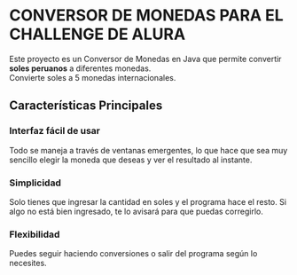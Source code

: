 # **CONVERSOR DE MONEDAS PARA EL CHALLENGE DE ALURA**

Este proyecto es un Conversor de Monedas en Java que permite convertir **soles peruanos** a diferentes monedas.  
Convierte soles a 5 monedas internacionales.

## **Características Principales**

### **Interfaz fácil de usar**
Todo se maneja a través de ventanas emergentes, lo que hace que sea muy sencillo elegir la moneda que deseas y ver el resultado al instante.

### **Simplicidad**
Solo tienes que ingresar la cantidad en soles y el programa hace el resto. Si algo no está bien ingresado, te lo avisará para que puedas corregirlo.

### **Flexibilidad**
Puedes seguir haciendo conversiones o salir del programa según lo necesites.
